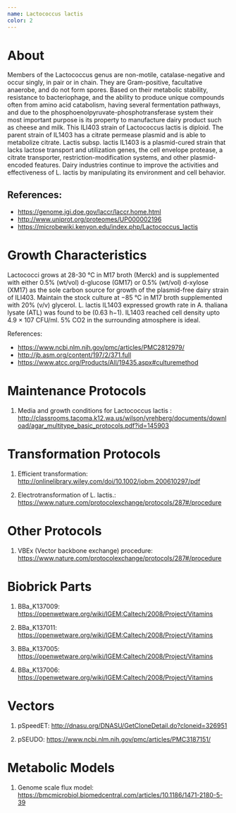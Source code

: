 ```yaml
---
name: Lactococcus lactis
color: 2
---
```

# About

Members of the Lactococcus genus are non-motile, catalase-negative and occur singly, in pair or in chain. They are Gram-positive, facultative anaerobe, and do not form spores. Based on their metabolic stability, resistance to bacteriophage, and the ability to produce unique compounds often from amino acid catabolism, having several fermentation pathways, and due to the phosphoenolpyruvate-phosphotransferase system their most important purpose is its property to manufacture dairy product such as cheese and milk. This ILI403 strain of Lactococcus lactis is diploid. The parent strain of IL1403 has a citrate permease plasmid and is able to metabolize citrate. Lactis subsp. lactis IL1403 is a plasmid-cured strain that lacks lactose transport and utilization genes, the cell envelope protease, a citrate transporter, restriction-modification systems, and other plasmid-encoded features. Dairy industries continue to improve the activities and effectiveness of L. lactis by manipulating its environment and cell behavior.

## References:
* https://genome.jgi.doe.gov/laccr/laccr.home.html
* http://www.uniprot.org/proteomes/UP000002196
* https://microbewiki.kenyon.edu/index.php/Lactococcus_lactis


# Growth Characteristics
Lactococci grows at 28-30 °C in M17 broth (Merck) and is supplemented with either 0.5% (wt/vol) d-glucose (GM17) or 0.5% (wt/vol) d-xylose (XM17) as the sole carbon source for growth of the plasmid-free dairy strain of ILI403. Maintain the stock culture at −85 °C in M17 broth supplemented with 20% (v/v) glycerol. L. lactis IL1403 expressed growth rate in A. thaliana lysate (ATL) was found to be (0.63 h−1). IL1403 reached cell density upto 4.9 × 107 CFU/ml. 5% CO2 in the surrounding atmosphere is ideal.

References:
* https://www.ncbi.nlm.nih.gov/pmc/articles/PMC2812979/
* http://jb.asm.org/content/197/2/371.full
* https://www.atcc.org/Products/All/19435.aspx#culturemethod

# Maintenance Protocols
1. Media and growth conditions for Lactococcus lactis :
http://classrooms.tacoma.k12.wa.us/wilson/vrehberg/documents/download/agar_multitype_basic_protocols.pdf?id=145903

# Transformation Protocols
1. Efficient transformation:
http://onlinelibrary.wiley.com/doi/10.1002/jobm.200610297/pdf

2. Electrotransformation of L. lactis.:
https://www.nature.com/protocolexchange/protocols/287#/procedure

# Other Protocols
1. VBEx (Vector backbone exchange) procedure:
https://www.nature.com/protocolexchange/protocols/287#/procedure

# Biobrick Parts
1. BBa_K137009: https://openwetware.org/wiki/IGEM:Caltech/2008/Project/Vitamins

2. BBa_K137011: https://openwetware.org/wiki/IGEM:Caltech/2008/Project/Vitamins

3. BBa_K137005: https://openwetware.org/wiki/IGEM:Caltech/2008/Project/Vitamins

4. BBa_K137006: https://openwetware.org/wiki/IGEM:Caltech/2008/Project/Vitamins

# Vectors
1. pSpeedET: http://dnasu.org/DNASU/GetCloneDetail.do?cloneid=326951

2. pSEUDO: https://www.ncbi.nlm.nih.gov/pmc/articles/PMC3187151/

# Metabolic Models
1. Genome scale flux model: https://bmcmicrobiol.biomedcentral.com/articles/10.1186/1471-2180-5-39
